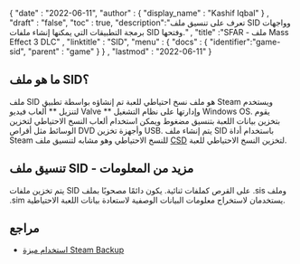 {
  "date" : "2022-06-11",
  "author" : {
    "display_name" : "Kashif Iqbal"
} ,
  "draft" : "false",
  "toc" : true,
  "description":"تعرف على تنسيق ملف SID وواجهات برمجة التطبيقات التي يمكنها إنشاء ملفات SID وفتحها." ,
  "title" :"SFAR - ملف Mass Effect 3 DLC" ,
  "linktitle" : "SID",
  "menu" : {
    "docs" : {
      "identifier":"game-sid",
      "parent" : "game"
}
} ,
  "lastmod" : "2022-06-11"
}

## ما هو ملف SID؟

ملف SID هو ملف نسخ احتياطي للعبة تم إنشاؤه بواسطة تطبيق Steam ويستخدم لتنزيل ** ألعاب فيديو Valve ** وإدارتها على نظام التشغيل Windows OS. يقوم بتخزين بيانات اللعبة بتنسيق مضغوط ويمكن استخدام ألعاب النسخ الاحتياطي لتخزين الوسائط مثل أقراص DVD وأجهزة تخزين USB. يتم إنشاء ملف SID باستخدام أداة Steam للنسخ الاحتياطي وهو مشابه لتنسيق ملف [CSD](/ar/game/csd/) لتخزين النسخ الاحتياطي للعبة.

## تنسيق ملف SID - مزيد من المعلومات

يتم تخزين ملفات SID على القرص كملفات ثنائية. يكون دائمًا مصحوبًا بملف .sis وملف .sim يستخدمان لاستخراج معلومات البيانات الوصفية لاستعادة بيانات اللعبة الاحتياطية.

## مراجع

* [استخدام ميزة Steam Backup](https://help.steampowered.com/en/faqs/view/4593-5CB7-DC3C-64F0)

